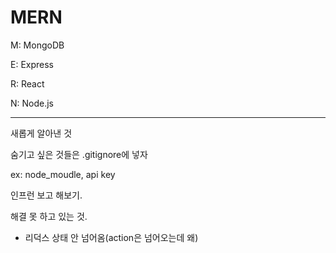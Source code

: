 # MERN

M: MongoDB

E: Express

R: React

N: Node.js

---

새롭게 알아낸 것

숨기고 싶은 것들은 .gitignore에 넣자

ex: node_moudle, api key

인프런 보고 해보기.

해결 못 하고 있는 것.
- 리덕스 상태 안 넘어옴(action은 넘어오는데 왜)
